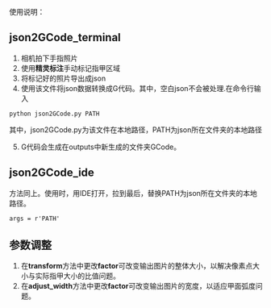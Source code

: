 使用说明：
## json2GCode_terminal
1. 相机拍下手指照片
2. 使用**精灵标注**手动标记指甲区域
3. 将标记好的照片导出成json
4. 使用该文件将json数据转换成G代码。其中，空白json不会被处理.在命令行输入
  ```
  python json2GCode.py PATH
  ```
  其中，json2GCode.py为该文件在本地路径，PATH为json所在文件夹的本地路径

5. G代码会生成在outputs中新生成的文件夹GCode。

## json2GCode_ide
方法同上。使用时，用IDE打开，拉到最后，替换PATH为json所在文件夹的本地路径。
```
args = r'PATH'
```

## 参数调整
1. 在**transform**方法中更改**factor**可改变输出图片的整体大小，以解决像素点大小与实际指甲大小的比值问题。
2. 在**adjust_width**方法中更改**factor**可改变输出图片的宽度，以适应甲面弧度问题。
